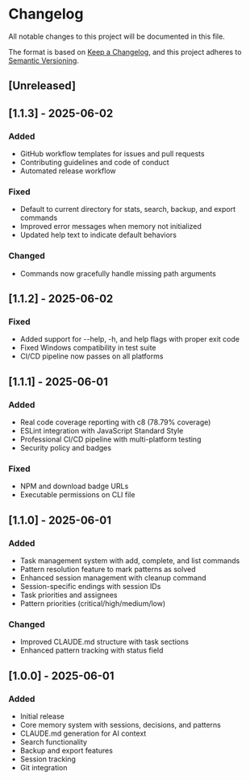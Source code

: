 # Changelog

All notable changes to this project will be documented in this file.

The format is based on [Keep a Changelog](https://keepachangelog.com/en/1.0.0/),
and this project adheres to [Semantic Versioning](https://semver.org/spec/v2.0.0.html).

## [Unreleased]

## [1.1.3] - 2025-06-02

### Added
- GitHub workflow templates for issues and pull requests
- Contributing guidelines and code of conduct
- Automated release workflow

### Fixed
- Default to current directory for stats, search, backup, and export commands
- Improved error messages when memory not initialized
- Updated help text to indicate default behaviors

### Changed
- Commands now gracefully handle missing path arguments

## [1.1.2] - 2025-06-02

### Fixed
- Added support for --help, -h, and help flags with proper exit code
- Fixed Windows compatibility in test suite
- CI/CD pipeline now passes on all platforms

## [1.1.1] - 2025-06-01

### Added
- Real code coverage reporting with c8 (78.79% coverage)
- ESLint integration with JavaScript Standard Style
- Professional CI/CD pipeline with multi-platform testing
- Security policy and badges

### Fixed
- NPM and download badge URLs
- Executable permissions on CLI file

## [1.1.0] - 2025-06-01

### Added
- Task management system with add, complete, and list commands
- Pattern resolution feature to mark patterns as solved
- Enhanced session management with cleanup command
- Session-specific endings with session IDs
- Task priorities and assignees
- Pattern priorities (critical/high/medium/low)

### Changed
- Improved CLAUDE.md structure with task sections
- Enhanced pattern tracking with status field

## [1.0.0] - 2025-06-01

### Added
- Initial release
- Core memory system with sessions, decisions, and patterns
- CLAUDE.md generation for AI context
- Search functionality
- Backup and export features
- Session tracking
- Git integration